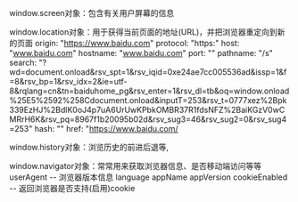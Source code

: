 window.screen对象：包含有关用户屏幕的信息

window.location对象：用于获得当前页面的地址(URL)，并把浏览器重定向到新的页面
                origin: "https://www.baidu.com"
                protocol: "https:"
                host: "www.baidu.com"
                hostname: "www.baidu.com"
                port: ""
                pathname: "/s"
                search: "?wd=document.onload&rsv_spt=1&rsv_iqid=0xe24ae7cc005536ad&issp=1&f=8&rsv_bp=1&rsv_idx=2&ie=utf-8&rqlang=cn&tn=baiduhome_pg&rsv_enter=1&rsv_dl=tb&oq=window.onload%25E5%2592%258Cdocument.onload&inputT=253&rsv_t=0777xez%2Bpk339EzHJ%2BdlK0oJ4p7uA6UrUwKPbkOMBR37R1fdsNFZ%2BaiKGzV0wCMRrH6K&rsv_pq=8967f1b20095b02d&rsv_sug3=46&rsv_sug2=0&rsv_sug4=253"
                hash: ""
                href: "https://www.baidu.com/

window.history对象：浏览历史的前进后退等,

window.navigator对象：常常用来获取浏览器信息、是否移动端访问等等
                userAgent -- 浏览器版本信息
                language
                appName
                appVersion
                cookieEnabled -- 返回浏览器是否支持(启用)cookie


